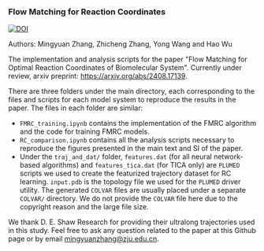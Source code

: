 ### Flow Matching for Reaction Coordinates

[![DOI](https://zenodo.org/badge/DOI/10.5281/zenodo.13474614.svg)](https://doi.org/10.5281/zenodo.13474614)

Authors: Mingyuan Zhang, Zhicheng Zhang, Yong Wang and Hao Wu

The implementation and analysis scripts for the paper "Flow Matching for Optimal Reaction Coordinates of Biomolecular System". Currently under review, arxiv preprint: https://arxiv.org/abs/2408.17139. 

There are three folders under the main directory, each corresponding to the files and scripts for each model system to reproduce the results in the paper. The files in each folder are similar:

- `FMRC_training.ipynb` contains the implementation of the FMRC algorithm and the code for training FMRC models.
- `RC_comparison.ipynb` contains all the analysis scripts necessary to reproduce the figures presented in the main text and SI of the paper. 
- Under the `traj_and_dat/` folder, `features.dat` (for all neural network-based algorithms) and `features_tica.dat` (for TICA only) are `PLUMED` scripts we used to create the featurized trajectory dataset for RC learning. `input.pdb` is the topology file we used for the `PLUMED` driver utility. The generated `COLVAR` files are usually placed under a separate `COLVAR/` directory. We do not provide the `COLVAR` file here due to the copyright reason and the large file size.

We thank D. E. Shaw Research for providing their ultralong trajectories used in this study. Feel free to ask any question related to the paper at this Github page or by email mingyuanzhang@zju.edu.cn.
